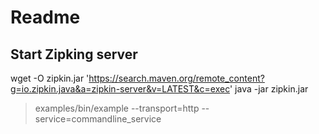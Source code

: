 # Readme

Start Zipking server
-------------------

wget -O zipkin.jar 'https://search.maven.org/remote_content?g=io.zipkin.java&a=zipkin-server&v=LATEST&c=exec'
java -jar zipkin.jar


> examples/bin/example --transport=http --service=commandline_service

